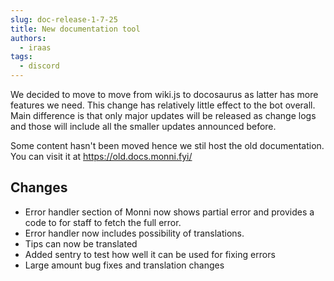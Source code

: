 ```yaml
---
slug: doc-release-1-7-25
title: New documentation tool
authors:
  - iraas
tags:
  - discord
---
```

We decided to move to move from wiki.js to docosaurus as latter has more features we need. This change has relatively little effect to the bot overall. Main difference is that only major updates will be released as change logs and those will include all the smaller updates announced before.

Some content hasn't been moved hence we stil host the old documentation. You can visit it at https://old.docs.monni.fyi/


## Changes
- Error handler section of Monni now shows partial error and provides a code to for staff to fetch the full error.
- Error handler now includes possibility of translations.
- Tips can now be translated
- Added sentry to test how well it can be used for fixing errors
- Large amount bug fixes and translation changes
